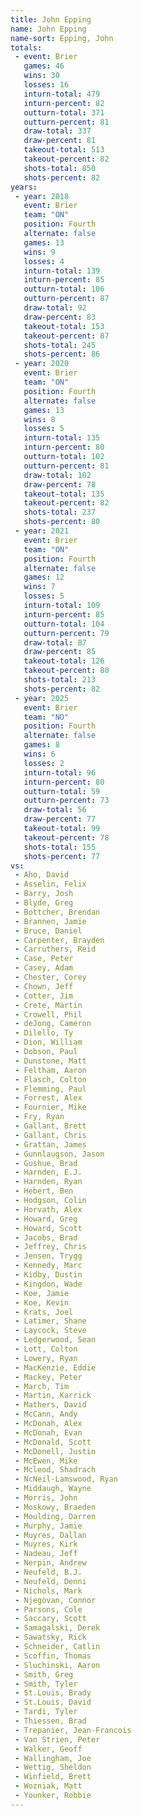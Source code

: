 ```yaml
---
title: John Epping
name: John Epping
name-sort: Epping, John
totals:
 - event: Brier
   games: 46
   wins: 30
   losses: 16
   inturn-total: 479
   inturn-percent: 82
   outturn-total: 371
   outturn-percent: 81
   draw-total: 337
   draw-percent: 81
   takeout-total: 513
   takeout-percent: 82
   shots-total: 850
   shots-percent: 82
years:
 - year: 2018
   event: Brier
   team: "ON"
   position: Fourth
   alternate: false
   games: 13
   wins: 9
   losses: 4
   inturn-total: 139
   inturn-percent: 85
   outturn-total: 106
   outturn-percent: 87
   draw-total: 92
   draw-percent: 83
   takeout-total: 153
   takeout-percent: 87
   shots-total: 245
   shots-percent: 86
 - year: 2020
   event: Brier
   team: "ON"
   position: Fourth
   alternate: false
   games: 13
   wins: 8
   losses: 5
   inturn-total: 135
   inturn-percent: 80
   outturn-total: 102
   outturn-percent: 81
   draw-total: 102
   draw-percent: 78
   takeout-total: 135
   takeout-percent: 82
   shots-total: 237
   shots-percent: 80
 - year: 2021
   event: Brier
   team: "ON"
   position: Fourth
   alternate: false
   games: 12
   wins: 7
   losses: 5
   inturn-total: 109
   inturn-percent: 85
   outturn-total: 104
   outturn-percent: 79
   draw-total: 87
   draw-percent: 85
   takeout-total: 126
   takeout-percent: 80
   shots-total: 213
   shots-percent: 82
 - year: 2025
   event: Brier
   team: "NO"
   position: Fourth
   alternate: false
   games: 8
   wins: 6
   losses: 2
   inturn-total: 96
   inturn-percent: 80
   outturn-total: 59
   outturn-percent: 73
   draw-total: 56
   draw-percent: 77
   takeout-total: 99
   takeout-percent: 78
   shots-total: 155
   shots-percent: 77
vs:
 - Aho, David
 - Asselin, Felix
 - Barry, Josh
 - Blyde, Greg
 - Bottcher, Brendan
 - Brannen, Jamie
 - Bruce, Daniel
 - Carpenter, Brayden
 - Carruthers, Reid
 - Case, Peter
 - Casey, Adam
 - Chester, Corey
 - Chown, Jeff
 - Cotter, Jim
 - Crete, Martin
 - Crowell, Phil
 - deJong, Cameron
 - Dilello, Ty
 - Dion, William
 - Dobson, Paul
 - Dunstone, Matt
 - Feltham, Aaron
 - Flasch, Colton
 - Flemming, Paul
 - Forrest, Alex
 - Fournier, Mike
 - Fry, Ryan
 - Gallant, Brett
 - Gallant, Chris
 - Grattan, James
 - Gunnlaugson, Jason
 - Gushue, Brad
 - Harnden, E.J.
 - Harnden, Ryan
 - Hebert, Ben
 - Hodgson, Colin
 - Horvath, Alex
 - Howard, Greg
 - Howard, Scott
 - Jacobs, Brad
 - Jeffrey, Chris
 - Jensen, Trygg
 - Kennedy, Marc
 - Kidby, Dustin
 - Kingdon, Wade
 - Koe, Jamie
 - Koe, Kevin
 - Krats, Joel
 - Latimer, Shane
 - Laycock, Steve
 - Ledgerwood, Sean
 - Lott, Colton
 - Lowery, Ryan
 - MacKenzie, Eddie
 - Mackey, Peter
 - March, Tim
 - Martin, Karrick
 - Mathers, David
 - McCann, Andy
 - McDonah, Alex
 - McDonah, Evan
 - McDonald, Scott
 - McDonell, Justin
 - McEwen, Mike
 - Mcleod, Shadrach
 - NcNeil-Lamswood, Ryan
 - Middaugh, Wayne
 - Morris, John
 - Moskowy, Braeden
 - Moulding, Darren
 - Murphy, Jamie
 - Muyres, Dallan
 - Muyres, Kirk
 - Nadeau, Jeff
 - Nerpin, Andrew
 - Neufeld, B.J.
 - Neufeld, Denni
 - Nichols, Mark
 - Njegovan, Connor
 - Parsons, Cole
 - Saccary, Scott
 - Samagalski, Derek
 - Sawatsky, Rick
 - Schneider, Catlin
 - Scoffin, Thomas
 - Sluchinski, Aaron
 - Smith, Greg
 - Smith, Tyler
 - St.Louis, Brady
 - St.Louis, David
 - Tardi, Tyler
 - Thiessen, Brad
 - Trepanier, Jean-Francois
 - Van Strien, Peter
 - Walker, Geoff
 - Wallingham, Joe
 - Wettig, Sheldon
 - Winfield, Brett
 - Wozniak, Matt
 - Younker, Robbie
---
```


